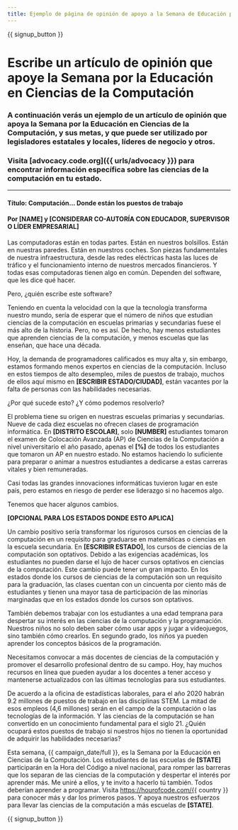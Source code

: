 ```yaml
---
title: Ejemplo de página de opinión de apoyo a la Semana de Educación para las Ciencias de la Computación y la Hora del Código
---
```


{{ signup_button }}

# Escribe un artículo de opinión que apoye la Semana por la Educación en Ciencias de la Computación

### A continuación verás un ejemplo de un artículo de opinión que apoya la Semana por la Educación en Ciencias de la Computación, y sus metas, y que puede ser utilizado por legisladores estatales y locales, líderes de negocio y otros.

### Visita [advocacy.code.org]({{ urls/advocacy }}) para encontrar información específica sobre las ciencias de la computación en tu estado.

* * *

#### Título: Computación... Donde están los puestos de trabajo

#### Por [NAME] y [CONSIDERAR CO-AUTORÍA CON EDUCADOR, SUPERVISOR O LÍDER EMPRESARIAL]

Las computadoras están en todas partes. Están en nuestros bolsillos. Están en nuestras paredes. Están en nuestros coches. Son piezas fundamentales de nuestra infraestructura, desde las redes eléctricas hasta las luces de tráfico y el funcionamiento interno de nuestros mercados financieros. Y todas esas computadoras tienen algo en común. Dependen del software, que les dice qué hacer.

Pero, ¿quién escribe este software?

Teniendo en cuenta la velocidad con la que la tecnología transforma nuestro mundo, sería de esperar que el número de niños que estudian ciencias de la computación en escuelas primarias y secundarias fuese el más alto de la historia. Pero, no es así. De hecho, hay menos estudiantes que aprenden ciencias de la computación, y menos escuelas que las enseñan, que hace una década.

Hoy, la demanda de programadores calificados es muy alta y, sin embargo, estamos formando menos expertos en ciencias de la computación. Incluso en estos tiempos de alto desempleo, miles de puestos de trabajo, muchos de ellos aquí mismo en **[ESCRIBIR ESTADO/CIUDAD]**, están vacantes por la falta de personas con las habilidades necesarias.

¿Por qué sucede esto? ¿Y cómo podemos resolverlo?

El problema tiene su origen en nuestras escuelas primarias y secundarias. Nueve de cada diez escuelas no ofrecen clases de programación informática. En **[DISTRITO ESCOLAR]**, solo **[NUMBER]** estudiantes tomaron el examen de Colocación Avanzada (AP) de Ciencias de la Computación a nivel universitario el año pasado, apenas el **[%]** de todos los estudiantes que tomaron un AP en nuestro estado. No estamos haciendo lo suficiente para preparar o animar a nuestros estudiantes a dedicarse a estas carreras vitales y bien remuneradas.

Casi todas las grandes innovaciones informáticas tuvieron lugar en este país, pero estamos en riesgo de perder ese liderazgo si no hacemos algo.

Tenemos que hacer algunos cambios.

**[OPCIONAL PARA LOS ESTADOS DONDE ESTO APLICA]**

Un cambio positivo sería transformar los rigurosos cursos en ciencias de la computación en un requisito para graduarse en matemáticas o ciencias en la escuela secundaria. En **[ESCRIBIR ESTADO]**, los cursos de ciencias de la computación son optativos. Debido a las exigencias académicas, los estudiantes no pueden darse el lujo de hacer cursos optativos en ciencias de la computación. Este cambio puede tener un gran impacto. En los estados donde los cursos de ciencias de la computación son un requisito para la graduación, las clases cuentan con un cincuenta por ciento más de estudiantes y tienen una mayor tasa de participación de las minorías marginadas que en los estados donde los cursos son optativos.

También debemos trabajar con los estudiantes a una edad temprana para despertar su interés en las ciencias de la computación y la programación. Nuestros niños no solo deben saber cómo usar apps y jugar a videojuegos, sino también cómo crearlos. En segundo grado, los niños ya pueden aprender los conceptos básicos de la programación.

Necesitamos convocar a más docentes de ciencias de la computación y promover el desarrollo profesional dentro de su campo. Hoy, hay muchos recursos en línea que pueden ayudar a los docentes a tener acceso y mantenerse actualizados con las últimas tecnologías para sus estudiantes.

De acuerdo a la oficina de estadísticas laborales, para el año 2020 habrán 9.2 millones de puestos de trabajo en las disciplinas STEM. La mitad de esos empleos (4,6 millones) serán en el campo de la computación o las tecnologías de la información. Y las ciencias de la computación se han convertido en un conocimiento fundamental para el siglo 21. ¿Quién ocupará estos puestos de trabajo si nuestros hijos no tienen la oportunidad de adquirir las habilidades necesarias?

Esta semana, {{ campaign_date/full }}, es la Semana por la Educación en Ciencias de la Computación. Los estudiantes de las escuelas de **[STATE]** participarán en la Hora del Código a nivel nacional, para romper las barreras que los separan de las ciencias de la computación y despertar el interés por aprender más. Me uniré a ellos, y te invito a hacerlo tú también. Todos deberían aprender a programar. Visita https://hourofcode.com/{{ country }} para conocer más y dar los primeros pasos. Y apoya nuestros esfuerzos para llevar las ciencias de la computación a más escuelas de **[STATE]**.

{{ signup_button }}